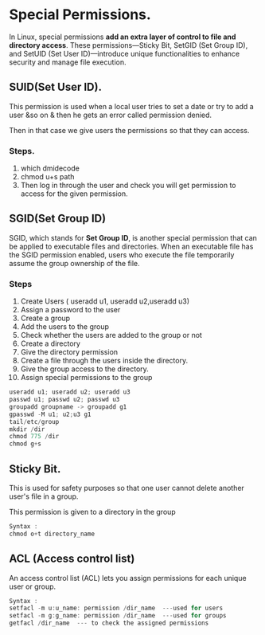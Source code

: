 # Special Permissions.



In Linux, special permissions **add an extra layer of control to file and directory access**. These permissions—Sticky Bit, SetGID (Set Group ID), and SetUID (Set User ID)—introduce unique functionalities to enhance security and manage file execution.


## SUID(Set User ID).

This permission is used when a local user tries to set a date or try to add a user &so on & then he gets an error called permission denied.

Then in that case we give users the permissions so that they can access.

### Steps.

1.  which dmidecode
2. chmod u+s path
3. Then log in through the user and check you will get permission to access for the given permission. 

## SGID(Set Group ID) 

SGID, which stands for **Set Group ID**, is another special permission that can be applied to executable files and directories. When an executable file has the SGID permission enabled, users who execute the file temporarily assume the group ownership of the file.

### Steps

1. Create Users ( useradd u1, useradd u2,useradd u3)
2. Assign a password to the user
3. Create a group
4. Add the users to the group
5. Check whether the users are added to the group or not
6. Create a directory
7. Give the directory permission
8. Create a file through the users inside the directory.
9.  Give the group access to the directory.
10. Assign special permissions to the group 

```jsx
useradd u1; useradd u2; useradd u3
passwd u1; passwd u2; passwd u3
groupadd groupname -> groupadd g1
gpasswd -M u1; u2;u3 g1
tail/etc/group
mkdir /dir
chmod 775 /dir
chmod g+s 
```

## Sticky Bit.

This is used for safety purposes so that one user cannot delete another user's file in a group.

This permission is given to a directory in the group

```jsx
Syntax :
chmod o+t directory_name
```

## ACL (Access control list)

An access control list (ACL) lets you assign permissions for each unique user or group.

```jsx
Syntax :
setfacl -m u:u_name: permission /dir_name  ---used for users
setfacl -m g:g_name: permission /dir_name  ---used for groups
getfacl /dir_name  --- to check the assigned permissions
```

